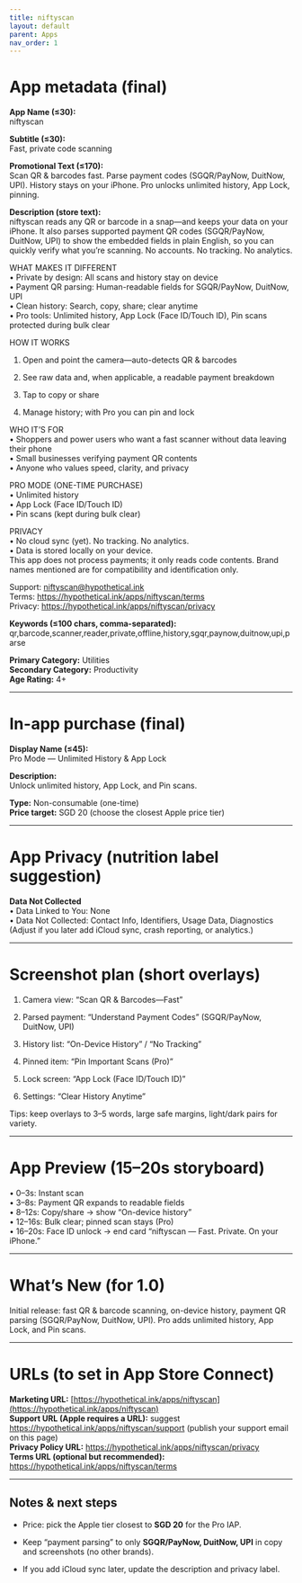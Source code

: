 ```yaml
---
title: niftyscan
layout: default
parent: Apps
nav_order: 1
---
```

# App metadata (final)

**App Name (≤30):**  
niftyscan

**Subtitle (≤30):**  
Fast, private code scanning

**Promotional Text (≤170):**  
Scan QR & barcodes fast. Parse payment codes (SGQR/PayNow, DuitNow, UPI). History stays on your iPhone. Pro unlocks unlimited history, App Lock, pinning.

**Description (store text):**  
niftyscan reads any QR or barcode in a snap—and keeps your data on your iPhone. It also parses supported payment QR codes (SGQR/PayNow, DuitNow, UPI) to show the embedded fields in plain English, so you can quickly verify what you’re scanning. No accounts. No tracking. No analytics.

WHAT MAKES IT DIFFERENT  
• Private by design: All scans and history stay on device  
• Payment QR parsing: Human-readable fields for SGQR/PayNow, DuitNow, UPI  
• Clean history: Search, copy, share; clear anytime  
• Pro tools: Unlimited history, App Lock (Face ID/Touch ID), Pin scans protected during bulk clear

HOW IT WORKS

1. Open and point the camera—auto-detects QR & barcodes
    
2. See raw data and, when applicable, a readable payment breakdown
    
3. Tap to copy or share
    
4. Manage history; with Pro you can pin and lock
    

WHO IT’S FOR  
• Shoppers and power users who want a fast scanner without data leaving their phone  
• Small businesses verifying payment QR contents  
• Anyone who values speed, clarity, and privacy

PRO MODE (ONE-TIME PURCHASE)  
• Unlimited history  
• App Lock (Face ID/Touch ID)  
• Pin scans (kept during bulk clear)

PRIVACY  
• No cloud sync (yet). No tracking. No analytics.  
• Data is stored locally on your device.  
This app does not process payments; it only reads code contents. Brand names mentioned are for compatibility and identification only.

Support: niftyscan@hypothetical.ink  
Terms: https://hypothetical.ink/apps/niftyscan/terms  
Privacy: https://hypothetical.ink/apps/niftyscan/privacy

**Keywords (≤100 chars, comma-separated):**  
qr,barcode,scanner,reader,private,offline,history,sgqr,paynow,duitnow,upi,parse

**Primary Category:** Utilities  
**Secondary Category:** Productivity  
**Age Rating:** 4+

---

# In-app purchase (final)

**Display Name (≤45):**  
Pro Mode — Unlimited History & App Lock

**Description:**  
Unlock unlimited history, App Lock, and Pin scans.

**Type:** Non-consumable (one-time)  
**Price target:** SGD 20 (choose the closest Apple price tier)

---

# App Privacy (nutrition label suggestion)

**Data Not Collected**  
• Data Linked to You: None  
• Data Not Collected: Contact Info, Identifiers, Usage Data, Diagnostics  
(Adjust if you later add iCloud sync, crash reporting, or analytics.)

---

# Screenshot plan (short overlays)

1. Camera view: “Scan QR & Barcodes—Fast”
    
2. Parsed payment: “Understand Payment Codes” (SGQR/PayNow, DuitNow, UPI)
    
3. History list: “On-Device History” / “No Tracking”
    
4. Pinned item: “Pin Important Scans (Pro)”
    
5. Lock screen: “App Lock (Face ID/Touch ID)”
    
6. Settings: “Clear History Anytime”
    

Tips: keep overlays to 3–5 words, large safe margins, light/dark pairs for variety.

---

# App Preview (15–20s storyboard)

• 0–3s: Instant scan  
• 3–8s: Payment QR expands to readable fields  
• 8–12s: Copy/share → show “On-device history”  
• 12–16s: Bulk clear; pinned scan stays (Pro)  
• 16–20s: Face ID unlock → end card “niftyscan — Fast. Private. On your iPhone.”

---

# What’s New (for 1.0)

Initial release: fast QR & barcode scanning, on-device history, payment QR parsing (SGQR/PayNow, DuitNow, UPI). Pro adds unlimited history, App Lock, and Pin scans.

---

# URLs (to set in App Store Connect)

**Marketing URL:** [https://hypothetical.ink/apps/niftyscan](https://hypothetical.ink/apps/niftyscan)  
**Support URL (Apple requires a URL):** suggest https://hypothetical.ink/apps/niftyscan/support (publish your support email on this page)  
**Privacy Policy URL:** https://hypothetical.ink/apps/niftyscan/privacy  
**Terms URL (optional but recommended):** https://hypothetical.ink/apps/niftyscan/terms

---

## Notes & next steps

- Price: pick the Apple tier closest to **SGD 20** for the Pro IAP.
    
- Keep “payment parsing” to only **SGQR/PayNow, DuitNow, UPI** in copy and screenshots (no other brands).
    
- If you add iCloud sync later, update the description and privacy label.